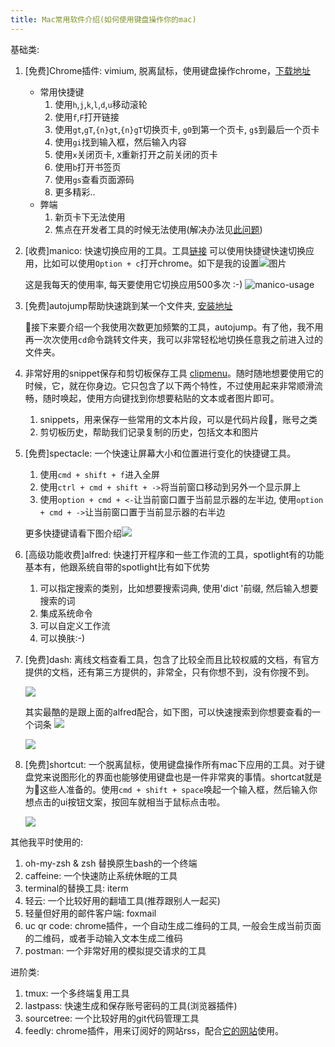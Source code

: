 ```yaml
---
title: Mac常用软件介绍(如何使用键盘操作你的mac)
---
```

基础类:  
1. [免费]Chrome插件: vimium, 脱离鼠标，使用键盘操作chrome，[下载地址](https://chrome.google.com/webstore/detail/vimium/dbepggeogbaibhgnhhndojpepiihcmeb) 
    * 常用快捷键
        1. 使用`h`,`j`,`k`,`l`,`d`,`u`移动滚轮
        2. 使用`f`,`F`打开链接
        3. 使用`gt`,`gT`,`{n}gt`,`{n}gT`切换页卡, `g0`到第一个页卡, `g$`到最后一个页卡
        4. 使用`gi`找到输入框，然后输入内容
        5. 使用`x`关闭页卡, `X`重新打开之前关闭的页卡
        6. 使用`b`打开书签页
        7. 使用`gs`查看页面源码
        8. 更多精彩..
    * 弊端
        1. 新页卡下无法使用
        2. 焦点在开发者工具的时候无法使用(解决办法见[此问题](http://stackoverflow.com/questions/12823333/keyboard-shortcut-to-switch-focus-from-web-developer-tools-to-page-in-chrome-on))
2. [收费]manico: 快速切换应用的工具。工具[链接](https://itunes.apple.com/us/app/manico/id724472954?ls=1&mt=12)
    可以使用快捷键快速切换应用，比如可以使用`Option + c`打开chrome。如下是我的设置![图片](./2015-11-26-chang-yong-gong-ju-ji-he/manico-config.png)
    
    这是我每天的使用率, 每天要使用它切换应用500多次 :-)
    ![manico-usage](./2015-11-26-chang-yong-gong-ju-ji-he/manico-usage.png)
3. [免费]autojump帮助快速跳到某一个文件夹, [安装地址](./2015-11-26-chang-yong-gong-ju-ji-he/manico-usage.pn)

    接下来要介绍一个我使用次数更加频繁的工具，autojump。有了他，我不用再一次次使用`cd`命令跳转文件夹，我可以非常轻松地切换任意我之前进入过的文件夹。
4. 非常好用的snippet保存和剪切板保存工具 [clipmenu](http://www.clipmenu.com/)。随时随地想要使用它的时候，它，就在你身边。它只包含了以下两个特性，不过使用起来非常顺滑流畅，随时唤起，使用方向键找到你想要粘贴的文本或者图片即可。

    1. snippets，用来保存一些常用的文本片段，可以是代码片段，账号之类
    2. 剪切板历史，帮助我们记录复制的历史，包括文本和图片

5. [免费]spectacle: 一个快速让屏幕大小和位置进行变化的快捷键工具。

    1. 使用`cmd + shift + f`进入全屏
    2. 使用`ctrl + cmd + shift + ->`将当前窗口移动到另外一个显示屏上
    3. 使用`option + cmd + <-`让当前窗口置于当前显示器的左半边, 使用`option + cmd + ->`让当前窗口置于当前显示器的右半边

    更多快捷键请看下图介绍![](./2015-11-26-chang-yong-gong-ju-ji-he/spectacle.png)

6. [高级功能收费]alfred: 快速打开程序和一些工作流的工具，spotlight有的功能基本有，他跟系统自带的spotlight比有如下优势

    1. 可以指定搜索的类别，比如想要搜索词典, 使用'dict '前缀, 然后输入想要搜索的词
    2. 集成系统命令 
    3. 可以自定义工作流
    4. 可以换肤:-)

7. [免费]dash: 离线文档查看工具，包含了比较全而且比较权威的文档，有官方提供的文档，还有第三方提供的，非常全，只有你想不到，没有你搜不到。

    ![](./2015-11-26-chang-yong-gong-ju-ji-he/dash.png)

    其实最酷的是跟上面的alfred配合，如下图，可以快速搜索到你想要查看的一个词条
    ![](./2015-11-26-chang-yong-gong-ju-ji-he/dash-with-alfred.png)

    ![](./2015-11-26-chang-yong-gong-ju-ji-he/dash-result.png)

8. [免费]shortcut: 一个脱离鼠标，使用键盘操作所有mac下应用的工具。对于键盘党来说图形化的界面也能够使用键盘也是一件非常爽的事情。shortcat就是为这些人准备的。使用`cmd + shift + space`唤起一个输入框，然后输入你想点击的ui按钮文案，按回车就相当于鼠标点击啦。

    ![](./2015-11-26-chang-yong-gong-ju-ji-he/shortcat-screencast-network.gif)

其他我平时使用的:
1. oh-my-zsh & zsh 替换原生bash的一个终端
2. caffeine: 一个快速防止系统休眠的工具
3. terminal的替换工具: iterm
4. 轻云: 一个比较好用的翻墙工具(推荐跟别人一起买)
5. 轻量但好用的邮件客户端: foxmail
6. uc qr code: chrome插件，一个自动生成二维码的工具, 一般会生成当前页面的二维码，或者手动输入文本生成二维码
7. postman: 一个非常好用的模拟提交请求的工具

进阶类:  
1. tmux: 一个多终端复用工具
2. lastpass: 快速生成和保存账号密码的工具(浏览器插件)
3. sourcetree: 一个比较好用的git代码管理工具
4. feedly: chrome插件，用来订阅好的网站rss，配合[它的网站](http://www.feedly.com/)使用。
